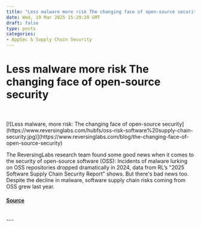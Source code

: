 ```yaml
---
title: "Less malware more risk The changing face of open-source security"
date: Wed, 19 Mar 2025 15:29:28 GMT
draft: false
type: posts
categories: 
- AppSec & Supply Chain Security
---
```

# Less malware more risk The changing face of open-source security

<br/>

<br/>
[![Less malware, more risk: The changing face of open-source security](https://www.reversinglabs.com/hubfs/oss-risk-software%20supply-chain-security.jpg)](https://www.reversinglabs.com/blog/the-changing-face-of-open-source-security)

The ReversingLabs research team found some good news when it comes to the security of open-source software (OSS): Incidents of malware lurking on OSS repositories dropped dramatically in 2024, data from RL’s "2025 Software Supply Chain Security Report" shows. But there's bad news too. Despite the decline in malware, software supply chain risks coming from OSS grew last year.

#### [Source](https://www.reversinglabs.com/blog/the-changing-face-of-open-source-security)

<br/>
---

